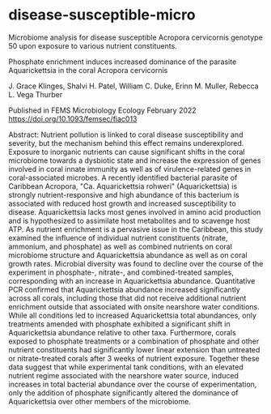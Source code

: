 # disease-susceptible-micro
Microbiome analysis for disease susceptible Acropora cervicornis genotype 50 upon exposure to various nutrient constituents.

Phosphate enrichment induces increased dominance of the parasite Aquarickettsia in the coral Acropora cervicornis

J. Grace Klinges,
Shalvi H. Patel,
William C. Duke,
Erinn M. Muller,
Rebecca L. Vega Thurber

Published in FEMS Microbiology Ecology February 2022 https://doi.org/10.1093/femsec/fiac013

Abstract: Nutrient pollution is linked to coral disease susceptibility and severity, but the mechanism behind this effect remains underexplored. Exposure to inorganic nutrients can cause significant shifts in the coral microbiome towards a dysbiotic state and increase the expression of genes involved in coral innate immunity as well as of virulence-related genes in coral-associated microbes. A recently identified bacterial parasite of Caribbean Acropora, "Ca. Aquarickettsia rohweri" (Aquarickettsia) is strongly nutrient-responsive and high abundance of this bacterium is associated with reduced host growth and increased susceptibility to disease. Aquarickettsia lacks most genes involved in amino acid production and is hypothesized to assimilate host metabolites and to scavenge host ATP. As nutrient enrichment is a pervasive issue in the Caribbean, this study examined the influence of individual nutrient constituents (nitrate, ammonium, and phosphate) as well as combined nutrients on coral microbiome structure and Aquarickettsia abundance as well as on coral growth rates. Microbial diversity was found to decline over the course of the experiment in phosphate-, nitrate-, and combined-treated samples, corresponding with an increase in Aquarickettsia abundance. Quantitative PCR confirmed that Aquarickettsia abundance increased significantly across all corals, including those that did not receive additional nutrient enrichment outside that associated with onsite nearshore water conditions. While all conditions led to increased Aquarickettsia total abundances, only treatments amended with phosphate exhibited a significant shift in Aquarickettsia abundance relative to other taxa. Furthermore, corals exposed to phosphate treatments or a combination of phosphate and other nutrient constituents had significantly lower linear extension than untreated or nitrate-treated corals after 3 weeks of nutrient exposure. Together these data suggest that while experimental tank conditions, with an elevated nutrient regime associated with the nearshore water source, induced increases in total bacterial abundance over the course of experimentation, only the addition of phosphate significantly altered the dominance of Aquarickettsia over other members of the microbiome. 

